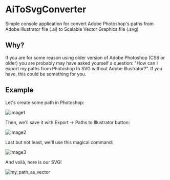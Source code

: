 # AiToSvgConverter
Simple console application for convert Adobe Photoshop's paths from Adobe Illustrator file (.ai) to Scalable Vector Graphics file (.svg)

## Why?
If you are for some reason using older version of Adobe Photoshop (CS6 or older) you are probably may have asked yourself a question: "How can I export my paths from Photoshop to SVG without Adobe Illustrator?". If you have, this could be something for you.

## Example

Let's create some path in Photoshop:

![image1](https://user-images.githubusercontent.com/17888685/160930439-6b4c41ab-f8e9-47b7-bd94-3af4267e9b15.jpg)

Then, we'll save it with Export -> Paths to Illustrator button:

![image2](https://user-images.githubusercontent.com/17888685/160931153-8d7c6d34-4abe-493f-9147-3a8cc0b96658.jpg)

Last but not least, we'll use this magical command:

![image3](https://user-images.githubusercontent.com/17888685/160932166-b310c4bb-2f59-4cf9-b8c2-33d3252b7694.jpg)

And voilà, here is our SVG!

![my_path_as_vector](https://user-images.githubusercontent.com/17888685/160932273-c72a7cf8-78d9-4362-aac9-5cdad6adfb37.svg)
